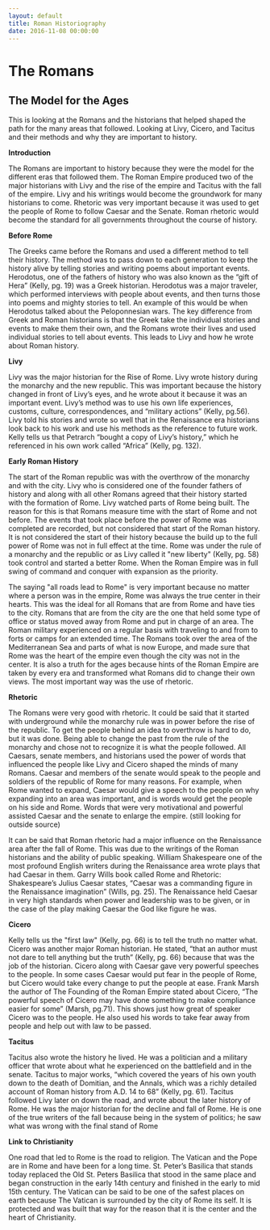 ```yaml
---
layout: default
title: Roman Historiography
date: 2016-11-08 00:00:00
---
```


# The Romans

## The Model for the Ages

This is looking at the Romans and the historians that helped shaped the path for the many areas that followed. Looking at Livy, Cicero, and Tacitus and their methods and why they are important to history.

**Introduction**

The Romans are important to history because they were the model for the different eras that followed them. The Roman Empire produced two of the major historians with Livy and the rise of the empire and Tacitus with the fall of the empire. Livy and his writings would become the groundwork for many historians to come. Rhetoric was very important because it was used to get the people of Rome to follow Caesar and the Senate. Roman rhetoric would become the standard for all governments throughout the course of history.

**Before Rome**

The Greeks came before the Romans and used a different method to tell their history. The method was to pass down to each generation to keep the history alive by telling stories and writing poems about important events. Herodotus, one of the fathers of history who was also known as the “gift of Hera” (Kelly, pg. 19) was a Greek historian. Herodotus was a major traveler, which performed interviews with people about events, and then turns those into poems and mighty stories to tell. An example of this would be when Herodotus talked about the Peloponnesian wars. The key difference from Greek and Roman historians is that the Greek take the individual stories and events to make them their own, and the Romans wrote their lives and used individual stories to tell about events. This leads to Livy and how he wrote about Roman history.

**Livy**

Livy was the major historian for the Rise of Rome. Livy wrote history during the monarchy and the new republic. This was important because the history changed in front of Livy’s eyes, and he wrote about it because it was an important event. Livy’s method was to use his own life experiences, customs, culture, correspondences, and “military actions” (Kelly, pg.56). Livy told his stories and wrote so well that in the Renaissance era historians look back to his work and use his methods as the reference to future work. Kelly tells us that Petrarch “bought a copy of Livy’s history,” which he referenced in his own work called “Africa” (Kelly, pg. 132).

**Early Roman History**

The start of the Roman republic was with the overthrow of the monarchy and with the city. Livy who is considered one of the founder fathers of history and along with all other Romans agreed that their history started with the formation of Rome. Livy watched parts of Rome being built. The reason for this is that Romans measure time with the start of Rome and not before. The events that took place before the power of Rome was completed are recorded, but not considered that start of the Roman history. It is not considered the start of their history because the build up to the full power of Rome was not in full effect at the time. Rome was under the rule of a monarchy and the republic or as Livy called it "new liberty" (Kelly, pg. 58) took control and started a better Rome. When the Roman Empire was in full swing of command and conquer with expansion as the priority.

The saying "all roads lead to Rome" is very important because no matter where a person was in the empire, Rome was always the true center in their hearts. This was the ideal for all Romans that are from Rome and have ties to the city. Romans that are from the city are the one that held some type of office or status moved away from Rome and put in charge of an area. The Roman military experienced on a regular basis with traveling to and from to forts or camps for an extended time. The Romans took over the area of the Mediterranean Sea and parts of what is now Europe, and made sure that Rome was the heart of the empire even though the city was not in the center. It is also a truth for the ages because hints of the Roman Empire are taken by every era and transformed what Romans did to change their own views. The most important way was the use of rhetoric.

**Rhetoric**

The Romans were very good with rhetoric. It could be said that it started with underground while the monarchy rule was in power before the rise of the republic. To get the people behind an idea to overthrow is hard to do, but it was done. Being able to change the past from the rule of the monarchy and chose not to recognize it is what the people followed. All Caesars, senate members, and historians used the power of words that influenced the people like Livy and Cicero shaped the minds of many Romans. Caesar and members of the senate would speak to the people and soldiers of the republic of Rome for many reasons. For example, when Rome wanted to expand, Caesar would give a speech to the people on why expanding into an area was important, and is words would get the people on his side and Rome. Words that were very motivational and powerful assisted Caesar and the senate to enlarge the empire. (still looking for outside source)
 
It can be said that Roman rhetoric had a major influence on the Renaissance area after the fall of Rome. This was due to the writings of the Roman historians and the ability of public speaking. William Shakespeare one of the most profound English writers during the Renaissance area wrote plays that had Caesar in them. Garry Wills book called Rome and Rhetoric: Shakespeare’s Julius Caesar states, “Caesar was a commanding figure in the Renaissance imagination” (Wills, pg. 25). The Renaissance held Caesar in very high standards when power and leadership was to be given, or in the case of the play making Caesar the God like figure he was.
 
**Cicero**
 
Kelly tells us the "first law" (Kelly, pg. 66) is to tell the truth no matter what. Cicero was another major Roman historian. He stated, “that an author must not dare to tell anything but the truth” (Kelly, pg. 66) because that was the job of the historian. Cicero along with Caesar gave very powerful speeches to the people. In some cases Caesar would put fear in the people of Rome, but Cicero would take every change to put the people at ease. Frank Marsh the author of The Founding of the Roman Empire stated about Cicero, “The powerful speech of Cicero may have done something to make compliance easier for some” (Marsh, pg.71). This shows just how great of speaker Cicero was to the people. He also used his words to take fear away from people and help out with law to be passed.

**Tacitus**

Tacitus also wrote the history he lived. He was a politician and a military officer that wrote about what he experienced on the battlefield and in the senate. Tacitus to major works, “which covered the years of his own youth down to the death of Domitian, and the Annals, which was a richly detailed account of Roman history from A.D. 14 to 68” (Kelly, pg. 61). Tacitus followed Livy later on down the road, and wrote about the later history of Rome. He was the major historian for the decline and fall of Rome. He is one of the true writers of the fall because being in the system of politics; he saw what was wrong with the final stand of Rome

**Link to Christianity**

One road that led to Rome is the road to religion. The Vatican and the Pope are in Rome and have been for a long time. St. Peter’s Basilica that stands today replaced the Old St. Peters Basilica that stood in the same place and began construction in the early 14th century and finished in the early to mid 15th century. The Vatican can be said to be one of the safest places on earth because The Vatican is surrounded by the city of Rome its self. It is protected and was built that way for the reason that it is the center and the heart of Christianity.